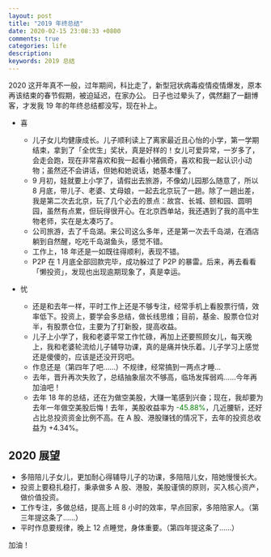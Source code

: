 ```yaml
---
layout: post
title: "2019 年终总结"
date: 2020-02-15 23:08:33 +0800
comments: true
categories: life
description: 
keywords: 2019 总结
---
```


2020 这开年真不一般，过年期间，科比走了，新型冠状病毒疫情疫情爆发，原本再该结束的春节假期，被迫延迟，在家办公。
日子也过晕头了，偶然翻了一翻博客，才发我 19 年的年终总结都没写，现在补上。

* 喜
    * 儿子女儿均健康成长。儿子顺利读上了离家最近且心怡的小学，第一学期结束，拿到了「全优生」奖状，真是好样的！女儿可爱异常，一岁多了，会走会跑，现在非常喜欢和我一起看小猪佩奇，喜欢和我一起认识小动物；虽然还不会讲话，但她和她说话，她基本懂了。
    * 9 月初，娃就要上小学了，请假出去旅游，不像幼儿园那么随意了，所以 8 月底，带儿子、老婆、丈母娘，一起去北京玩了一趟。除了一趟出差，我是第二次去北京，玩了几个必去的景点：故宫、长城、颐和园、圆明园，虽然有点累，但玩得很开心。在北京西单站，我还遇到了我的高中生物老师，实在是太凑巧了。
    * 公司旅游，去了千岛湖。来公司这么多年，还是第一次去千岛湖，在酒店躺到自然醒，吃吃千岛湖鱼头，感觉不错。
    * 工作上，18 年还是一如既往得顺利，表现不错。
    * P2P 在 1 月底全部回款完毕，成功躲过了 P2P 的暴雷。后来，再去看看「懒投资」，发现也出现逾期现象了，真是幸运。

* 忧
    * 还是和去年一样，平时工作上还是不够专注，经常手机上看股票行情，效率低下。投资上，要学会多总结，做长线思维；目前，基金、股票仓位对半，有股票仓位，主要为了打新股，提高收益。
    * 儿子上小学了，我和老婆平常工作忙碌，再加上还要照顾女儿，每天晚上，我和老婆轮流给儿子辅导功课，真的是痛并快乐着。儿子学习上感觉还是傻傻的，应该是还没开窍吧。
    * 作息还是（第四年了吧……）不规律，经常搞到一两点才睡…
    * 去年，晋升再次失败了，总结抽象层次不够高，临场发挥弱鸡……今年再加油吧！
    * 去年 18 年的总结，还在为做空美股，大赚一笔感到兴奋；现在，我却要为去年一年做空美股后悔！去年，美股收益率为 <font color="green">-45.88%</font>，几近腰斩，还好占比总投资资金比例不高。在 A 股、港股赚钱的情况下，去年的投资总收益为 +4.34%。

## 2020 展望
* 多陪陪儿子女儿，更加耐心得辅导儿子的功课，多陪陪儿女，陪她慢慢长大。
* 投资上要稳扎稳打，秉承做多 A 股、港股，美股谨慎的原则，买入核心资产，做价值投资。
* 工作专注，多做总结，提高上班 8 小时的效率，早点回家，多陪陪家人。（第三年提这条了……）
* 平时作息要规律，晚上 12 点睡觉，身体重要。（第四年提这条了……）

加油！